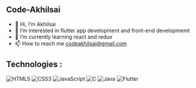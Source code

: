  ## Code-Akhilsai





- 👋 Hi, I’m Akhilsai
- 👀 I’m interested in flutter app development and front-end developmemt 
- 🌱 I’m currently learning react and redux
- 📫 How to reach me codeakhilsai@gmail.com

## Technologies :
 
 ![HTML5](https://img.shields.io/badge/-HTML5-E34F26?style=flat-square&logo=html5&logoColor=white)   ![CSS3](https://img.shields.io/badge/-CSS3-1572B6?style=flat-square&logo=css3)     ![JavaScript](https://img.shields.io/badge/JavaScript-F7DF1E?style=flat-square&logo=javascript&logoColor=black) ![C](https://img.shields.io/badge/-A8B9CC?style=flat-square&logo=c&logoColor=white)
 ![Java](https://img.shields.io/badge/-Java-007396?style=flat-square&logo=java) ![Flutter](https://img.shields.io/badge/Flutter-02569B?style=flat-square&logo=flutter&logoColor=white)







<!---
Code-Akhilsai/Code-Akhilsai is a ✨ special ✨ repository because its `README.md` (this file) appears on your GitHub profile.
You can click the Preview link to take a look at your changes.
--->
